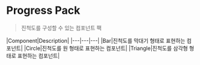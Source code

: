 # Progress Pack
> 진척도를 구성할 수 있는 컴포넌트 팩

|Component|Description|
|---|---|---|
|Bar|진척도를 막대기 형태로 표현하는 컴포넌트|
|Circle|진척도를 원 형태로 표현하는 컴포넌트|
|Triangle|진척도를 삼각형 형태로 표현하는 컴포넌트|